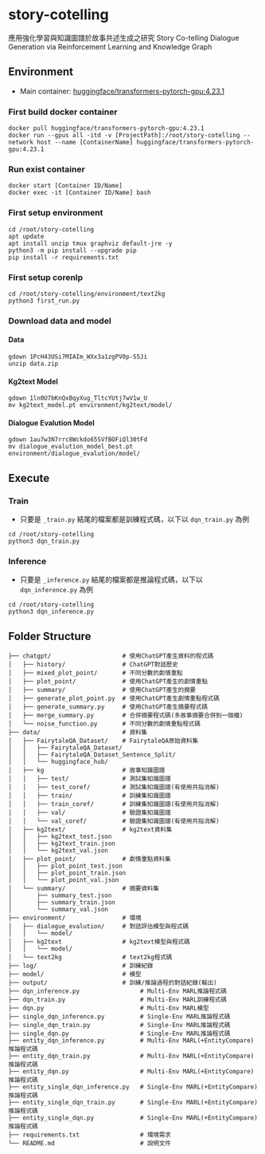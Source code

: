 # story-cotelling

應用強化學習與知識圖譜於故事共述生成之研究
Story Co-telling Dialogue Generation via Reinforcement Learning and Knowledge Graph

## Environment
+ Main container: [huggingface/transformers-pytorch-gpu:4.23.1](https://hub.docker.com/layers/huggingface/transformers-pytorch-gpu/4.23.1/images/sha256-d564ba7b41309ce4ca2ff11a3d82fd37d5abb9579a8f40e3a085f17db34c8128?context=explore)

### First build docker container
```
docker pull huggingface/transformers-pytorch-gpu:4.23.1
docker run --gpus all -itd -v [ProjectPath]:/root/story-cotelling --network host --name [ContainerName] huggingface/transformers-pytorch-gpu:4.23.1
```

### Run exist container
```
docker start [Container ID/Name]
docker exec -it [Container ID/Name] bash
```

### First setup environment
```
cd /root/story-cotelling
apt update
apt install unzip tmux graphviz default-jre -y
python3 -m pip install --upgrade pip
pip install -r requirements.txt
```

### First setup corenlp
```
cd /root/story-cotelling/environment/text2kg
python3 first_run.py
```

### Download data and model

#### Data
```
gdown 1PcH43USi7MIAIm_WXx3a1zgPV0p-S5Ji
unzip data.zip
```
#### Kg2text Model
```
gdown 1ln0U7bKnQxBqyXug_TltcYUtj7wV1w_U
mv kg2text_model.pt environment/kg2text/model/
```

#### Dialogue Evalution Model
```
gdown 1au7w3N7rrc8Wckdo65SVfBOFiQl30tFd
mv dialogue_evalution_model_best.pt environment/dialogue_evalution/model/
```

## Execute
### Train
+ 只要是 `_train.py` 結尾的檔案都是訓練程式碼，以下以 `dqn_train.py` 為例
```
cd /root/story-cotelling
python3 dqn_train.py
```

### Inference
+ 只要是 `_inference.py` 結尾的檔案都是推論程式碼，以下以 `dqn_inference.py` 為例
```
cd /root/story-cotelling
python3 dqn_inference.py
```

## Folder Structure

```
├── chatgpt/                    # 使用ChatGPT產生資料的程式碼
│   ├── history/                # ChatGPT對話歷史
│   ├── mixed_plot_point/       # 不同分數的劇情重點
│   ├── plot_point/             # 使用ChatGPT產生的劇情重點
│   ├── summary/                # 使用ChatGPT產生的摘要
│   ├── generate_plot_point.py  # 使用ChatGPT產生劇情重點程式碼
│   ├── generate_summary.py     # 使用ChatGPT產生摘要程式碼
│   ├── merge_summary.py        # 合併摘要程式碼(多故事摘要合併到一個檔)
│   └── noise_function.py       # 不同分數的劇情重點程式碼
├── data/                       # 資料集
│   ├── FairytaleQA_Dataset/    # FairytaleQA原始資料集
│   │   ├── FairytaleQA_Dataset/
│   │   ├── FairytaleQA_Dataset_Sentence_Split/
│   │   └── huggingface_hub/
│   ├── kg                      # 故事知識圖譜
│   │   ├── test/               # 測試集知識圖譜
│   │   ├── test_coref/         # 測試集知識圖譜(有使用共指消解)
│   │   ├── train/              # 訓練集知識圖譜
│   │   ├── train_coref/        # 訓練集知識圖譜(有使用共指消解)
│   │   ├── val/                # 驗證集知識圖譜
│   │   └── val_coref/          # 驗證集知識圖譜(有使用共指消解)
│   ├── kg2text/                # kg2text資料集
│   │   ├── kg2text_test.json
│   │   ├── kg2text_train.json
│   │   └── kg2text_val.json
│   ├── plot_point/             # 劇情重點資料集
│   │   ├── plot_point_test.json
│   │   ├── plot_point_train.json
│   │   └── plot_point_val.json
│   └── summary/                # 摘要資料集
│       ├── summary_test.json
│       ├── summary_train.json
│       └── summary_val.json
├── environment/                # 環境
│   ├── dialogue_evalution/     # 對話評估模型與程式碼
│   │   └── model/
│   ├── kg2text                 # kg2text模型與程式碼
│   │   └── model/
│   └── text2kg                 # text2kg程式碼
├── log/                        # 訓練紀錄
├── model/                      # 模型
├── output/                     # 訓練/推論過程的對話紀錄(輸出)
├── dqn_inference.py                 # Multi-Env MARL推論程式碼
├── dqn_train.py                     # Multi-Env MARL訓練程式碼
├── dqn.py                           # Multi-Env MARL模型
├── single_dqn_inference.py          # Single-Env MARL推論程式碼
├── single_dqn_train.py              # Single-Env MARL推論程式碼
├── single_dqn.py                    # Single-Env MARL推論程式碼
├── entity_dqn_inference.py          # Multi-Env MARL(+EntityCompare)推論程式碼
├── entity_dqn_train.py              # Multi-Env MARL(+EntityCompare)推論程式碼
├── entity_dqn.py                    # Multi-Env MARL(+EntityCompare)推論程式碼
├── entity_single_dqn_inference.py   # Single-Env MARL(+EntityCompare)推論程式碼
├── entity_single_dqn_train.py       # Single-Env MARL(+EntityCompare)推論程式碼
├── entity_single_dqn.py             # Single-Env MARL(+EntityCompare)推論程式碼
├── requirements.txt                 # 環境需求
└── README.md                        # 說明文件
```